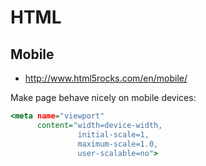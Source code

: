 # HTML

## Mobile

- http://www.html5rocks.com/en/mobile/

Make page behave nicely on mobile devices:

```htm
<meta name="viewport"
      content="width=device-width,
               initial-scale=1,
               maximum-scale=1.0,
               user-scalable=no">
```
